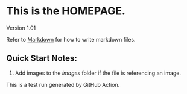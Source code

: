 # This is the **HOMEPAGE**.

Version 1.01

Refer to [Markdown](http://daringfireball.net/projects/markdown/) for how to write markdown files.
## Quick Start Notes:
1. Add images to the *images* folder if the file is referencing an image.

This is a test run generated by GitHub Action.
